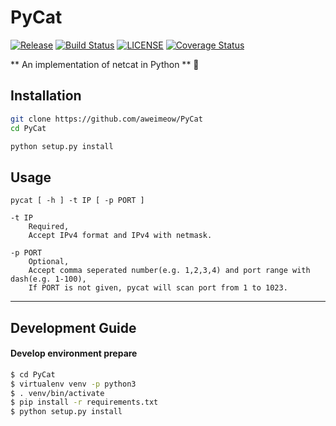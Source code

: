# PyCat

[![Release](https://img.shields.io/github/release/aweimeow/PyCat.svg)](https://github.com/aweimeow/PyCat)
[![Build Status](https://api.travis-ci.org/aweimeow/PyCat.svg?branch=master)](https://travis-ci.org/aweimeow/PyCat)
[![LICENSE](https://img.shields.io/github/license/aweimeow/PyCat.svg)](https://github.com/aweimeow/PyCat/blob/master/LICENSE)
[![Coverage Status](https://coveralls.io/repos/github/aweimeow/PyCat/badge.svg?branch=master)](https://coveralls.io/github/aweimeow/PyCat?branch=master)

** An implementation of netcat in Python ** 🎉 

## Installation

```bash
git clone https://github.com/aweimeow/PyCat
cd PyCat

python setup.py install
```

## Usage

```
pycat [ -h ] -t IP [ -p PORT ]

-t IP
    Required, 
    Accept IPv4 format and IPv4 with netmask.

-p PORT
    Optional, 
    Accept comma seperated number(e.g. 1,2,3,4) and port range with dash(e.g. 1-100), 
    If PORT is not given, pycat will scan port from 1 to 1023.
```

---

## Development Guide

#### Develop environment prepare

```bash
$ cd PyCat
$ virtualenv venv -p python3
$ . venv/bin/activate
$ pip install -r requirements.txt
$ python setup.py install
```

